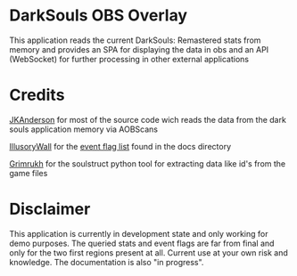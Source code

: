 # DarkSouls OBS Overlay
This application reads the current DarkSouls: Remastered stats from memory and provides an SPA for displaying the data in obs and an API (WebSocket) for further processing in other external applications 

# Credits
[JKAnderson](https://github.com/JKAnderson) for most of the source code wich reads the data from the dark souls application memory via AOBScans

[IllusoryWall](https://twitter.com/illusorywall) for the [event flag list](docs/EventFlagList.txt) found in the docs directory

[Grimrukh](https://github.com/Grimrukh) for the soulstruct python tool for extracting data like id's from the game files

# Disclaimer
This application is currently in development state and only working for demo purposes. The queried stats and event flags are far from final and only for the two first regions present at all. Current use at your own risk and knowledge. The documentation is also "in progress".